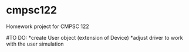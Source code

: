 # cmpsc122
Homework project for CMPSC 122

#TO DO:
*create User object (extension of Device)
*adjust driver to work with the user simulation